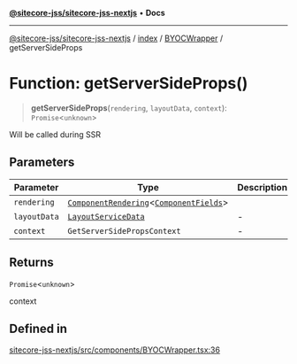 [**@sitecore-jss/sitecore-jss-nextjs**](../../../../README.md) • **Docs**

***

[@sitecore-jss/sitecore-jss-nextjs](../../../../README.md) / [index](../../../README.md) / [BYOCWrapper](../README.md) / getServerSideProps

# Function: getServerSideProps()

> **getServerSideProps**(`rendering`, `layoutData`, `context`): `Promise`\<`unknown`\>

Will be called during SSR

## Parameters

| Parameter | Type | Description |
| ------ | ------ | ------ |
| `rendering` | [`ComponentRendering`](../../../interfaces/ComponentRendering.md)\<[`ComponentFields`](../../../interfaces/ComponentFields.md)\> |  |
| `layoutData` | [`LayoutServiceData`](../../../interfaces/LayoutServiceData.md) | - |
| `context` | `GetServerSidePropsContext` | - |

## Returns

`Promise`\<`unknown`\>

context

## Defined in

[sitecore-jss-nextjs/src/components/BYOCWrapper.tsx:36](https://github.com/Sitecore/jss/blob/50bf04579b0cca04c7059f30ccf34e73b26a07bf/packages/sitecore-jss-nextjs/src/components/BYOCWrapper.tsx#L36)
